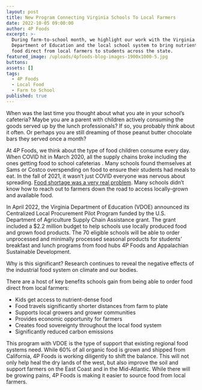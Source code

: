 ```yaml
---
layout: post
title: New Program Connecting Virginia Schools To Local Farmers
date: 2022-10-05 09:00:00
author: 4P Foods
excerpt: >-
  During farm-to-school month, we highlight our work with the Virginia
  Department of Education and the local school system to bring nutrient-dense
  food direct from local farmers to students across the state.
featured_image: /uploads/4pfoods-blog-images-1900x1000-5.jpg
buttons:
assets: []
tags:
  - 4P Foods
  - Local Food
  - Farm to School
published: true
---
```

<div class="editable"><p>When was the last time you thought about what you ate in your school&rsquo;s cafeteria? Maybe you are a parent with children actively consuming the goods served up by the lunch professionals? If so, you probably think about it often. Or perhaps you are still dreaming of those peanut butter chocolate bars they served once a month?&nbsp;</p><p>At 4P Foods, we think about the type of food children consume every day. When COVID hit in March 2020, all the supply chains broke including the ones getting food to school cafeterias . Many schools found themselves at Sams or Costco overspending on food to ensure their students had meals to eat. In the fall of 2021, it wasn&rsquo;t just COVID everyone was nervous about spreading. <a href="https://www.washingtonpost.com/business/2021/09/29/schools-supply-chain-crisis/">Food shortage was a very real problem</a>. Many schools didn&rsquo;t know how to reach out to farmers down the road to access locally-grown and available food.</p><p>In April 2022, the Virginia Department of Education (VDOE) announced its Centralized Local Procurement Pilot Program funded by the U.S. Department of Agriculture Supply Chain Assistance grant. The grant included a $2.2 million budget to help schools use locally produced food and grown food products. The 70 eligible schools will be able to order unprocessed and minimally processed seasonal products for students&rsquo; breakfast and lunch programs from food hubs 4P Foods and Appalachian Sustainable Development.</p><p>Why is this significant? Research continues to reveal the negative effects of the industrial food system on climate and our bodies.&nbsp;</p><p>There are a host of key benefits schools gain from being able to order food direct from local farmers:</p><ul><li>Kids get access to nutrient-dense food</li><li>Food travels significantly shorter distances from farm to plate</li><li>Supports local growers and grower communities&nbsp;</li><li>Provides economic opportunity for farmers</li><li>Creates food sovereignty throughout the local food system&nbsp;</li><li>Significantly reduced carbon emissions</li></ul><p>This program with VDOE is the type of support that existing regional food systems need. While 60% of all organic food is grown and shipped from California, 4P Foods is working diligently to shift the balance. This will not only help heal the dry lands of the west, but also improve the soil and support farmers on the East Coast and in the Mid-Atlantic. While there will be growing pains, 4P Foods is making it easier to source food from local farmers.</p></div>